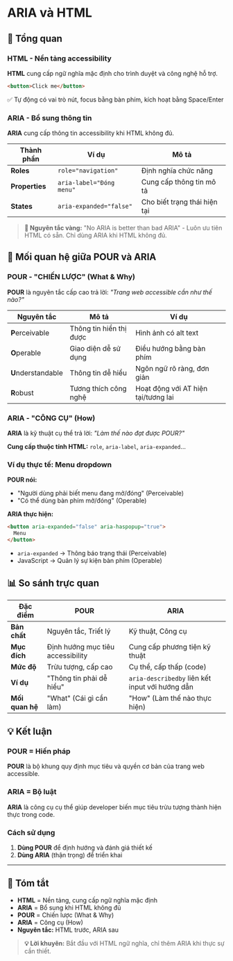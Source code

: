 # ARIA và HTML

## 🎯 Tổng quan

### HTML - Nền tảng accessibility
**HTML** cung cấp ngữ nghĩa mặc định cho trình duyệt và công nghệ hỗ trợ.

```html
<button>Click me</button>
```
✅ Tự động có vai trò nút, focus bằng bàn phím, kích hoạt bằng Space/Enter

### ARIA - Bổ sung thông tin
**ARIA** cung cấp thông tin accessibility khi HTML không đủ.

| Thành phần | Ví dụ | Mô tả |
|------------|-------|-------|
| **Roles** | `role="navigation"` | Định nghĩa chức năng |
| **Properties** | `aria-label="Đóng menu"` | Cung cấp thông tin mô tả |
| **States** | `aria-expanded="false"` | Cho biết trạng thái hiện tại |

> **🚨 Nguyên tắc vàng:** "No ARIA is better than bad ARIA" - Luôn ưu tiên HTML có sẵn. Chỉ dùng ARIA khi HTML không đủ.

## 🔄 Mối quan hệ giữa POUR và ARIA

### POUR - "CHIẾN LƯỢC" (What & Why)
**POUR** là nguyên tắc cấp cao trả lời: *"Trang web accessible cần như thế nào?"*

| Nguyên tắc | Mô tả | Ví dụ |
|------------|-------|-------|
| **P**erceivable | Thông tin hiển thị được | Hình ảnh có alt text |
| **O**perable | Giao diện dễ sử dụng | Điều hướng bằng bàn phím |
| **U**nderstandable | Thông tin dễ hiểu | Ngôn ngữ rõ ràng, đơn giản |
| **R**obust | Tương thích công nghệ | Hoạt động với AT hiện tại/tương lai |

### ARIA - "CÔNG CỤ" (How)
**ARIA** là kỹ thuật cụ thể trả lời: *"Làm thế nào đạt được POUR?"*

**Cung cấp thuộc tính HTML:** `role`, `aria-label`, `aria-expanded`...

### Ví dụ thực tế: Menu dropdown

**POUR nói:** 
- "Người dùng phải biết menu đang mở/đóng" (Perceivable)
- "Có thể dùng bàn phím mở/đóng" (Operable)

**ARIA thực hiện:**
```html
<button aria-expanded="false" aria-haspopup="true">
  Menu
</button>
```
- `aria-expanded` → Thông báo trạng thái (Perceivable)
- JavaScript → Quản lý sự kiện bàn phím (Operable)

## 📊 So sánh trực quan

| Đặc điểm | POUR | ARIA |
|----------|------|------|
| **Bản chất** | Nguyên tắc, Triết lý | Kỹ thuật, Công cụ |
| **Mục đích** | Định hướng mục tiêu accessibility | Cung cấp phương tiện kỹ thuật |
| **Mức độ** | Trừu tượng, cấp cao | Cụ thể, cấp thấp (code) |
| **Ví dụ** | "Thông tin phải dễ hiểu" | `aria-describedby` liên kết input với hướng dẫn |
| **Mối quan hệ** | "What" (Cái gì cần làm) | "How" (Làm thế nào thực hiện) |

## 💡 Kết luận

### POUR = Hiến pháp
**POUR** là bộ khung quy định mục tiêu và quyền cơ bản của trang web accessible.

### ARIA = Bộ luật
**ARIA** là công cụ cụ thể giúp developer biến mục tiêu trừu tượng thành hiện thực trong code.

### Cách sử dụng
1. **Dùng POUR** để định hướng và đánh giá thiết kế
2. **Dùng ARIA** (thận trọng) để triển khai

---

## 🎯 Tóm tắt

- **HTML** = Nền tảng, cung cấp ngữ nghĩa mặc định
- **ARIA** = Bổ sung khi HTML không đủ
- **POUR** = Chiến lược (What & Why)
- **ARIA** = Công cụ (How)
- **Nguyên tắc:** HTML trước, ARIA sau

> **💡 Lời khuyên:** Bắt đầu với HTML ngữ nghĩa, chỉ thêm ARIA khi thực sự cần thiết.